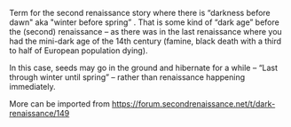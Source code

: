Term for the second renaissance story where there is “darkness before dawn" aka "winter before spring” . That is some kind of “dark age” before the (second) renaissance – as there was in the last renaissance where you had the mini-dark age of the 14th century (famine, black death with a third to half of European population dying).

In this case, seeds may go in the ground and hibernate for a while – “Last through winter until spring” – rather than renaissance happening immediately.

More can be imported from https://forum.secondrenaissance.net/t/dark-renaissance/149